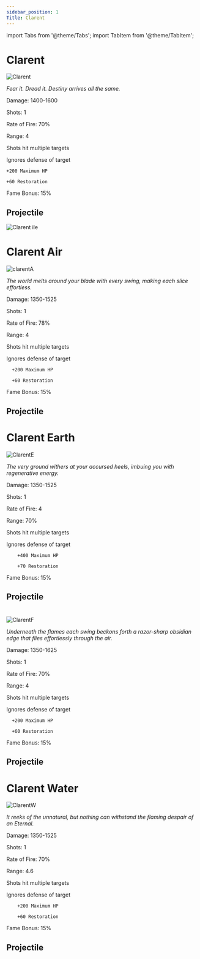 ```yaml
---
sidebar_position: 1
Title: Clarent
---
```


import Tabs from '@theme/Tabs';
import TabItem from '@theme/TabItem';

<Tabs>
  <TabItem value="Clarent" label="Clarent" default>
   
# Clarent

![Clarent](https://vwiki.valorserver.com/api/item/picture/Clarent)

<i>Fear it. Dread it. Destiny arrives all the same.</i>

Damage: 1400-1600

Shots: 1

Rate of Fire: 70% 

Range: 4

Shots hit multiple targets

Ignores defense of target

    +200 Maximum HP
    
    +60 Restoration

Fame Bonus: 15%

## Projectile

![Clarent ile](https://cdn.discordapp.com/attachments/948363241631916122/954070228550189116/Clarent.gif)


  </TabItem>
  <TabItem value="Air" label="Air">

# Clarent Air

![clarentA](https://vwiki.valorserver.com/api/item/picture/clarent%20air)

<i>The world melts around your blade with every swing, making each slice effortless.</i>

Damage: 1350-1525

Shots: 1

Rate of Fire: 78%

Range: 4

Shots hit multiple targets

Ignores defense of target
      
      +200 Maximum HP
      
      +60 Restoration

Fame Bonus: 15%

## Projectile

  </TabItem>
  <TabItem value="Earth" label="Earth">

# Clarent Earth

![ClarentE](https://vwiki.valorserver.com/api/item/picture/clarent%20earth)

<i>The very ground withers at your accursed heels, imbuing you with regenerative energy.</i>

Damage: 1350-1525

Shots: 1

Rate of Fire: 4

Range: 70%

Shots hit multiple targets

Ignores defense of target

        +400 Maximum HP
      
        +70 Restoration

Fame Bonus: 15%

## Projectile

  </TabItem>
  <TabItem value="Fire" label="Fire">

#

![ClarentF](https://vwiki.valorserver.com/api/item/picture/clarent%20fire)

<i>Underneath the flames each swing beckons forth a razor-sharp obsidian edge that flies effortlessly through the air.</i>

Damage: 1350-1625

Shots: 1

Rate of Fire: 70% 

Range: 4

Shots hit multiple targets

Ignores defense of target

      +200 Maximum HP
      
      +60 Restoration

Fame Bonus: 15%

## Projectile

  </TabItem>
  <TabItem value="Water" label="Water">

# Clarent Water

![ClarentW](https://vwiki.valorserver.com/api/item/picture/clarent%20water)

<i>It reeks of the unnatural, but nothing can withstand the flaming despair of an Eternal.</i>

Damage: 1350-1525

Shots: 1

Rate of Fire: 70% 

Range: 4.6

Shots hit multiple targets

Ignores defense of target

        +200 Maximum HP
      
        +60 Restoration
      

Fame Bonus: 15%

## Projectile

  </TabItem>
</Tabs>
